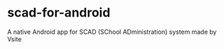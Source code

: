 scad-for-android
=================

A native Android app for SCAD (SChool ADministration) system made by Vsite
